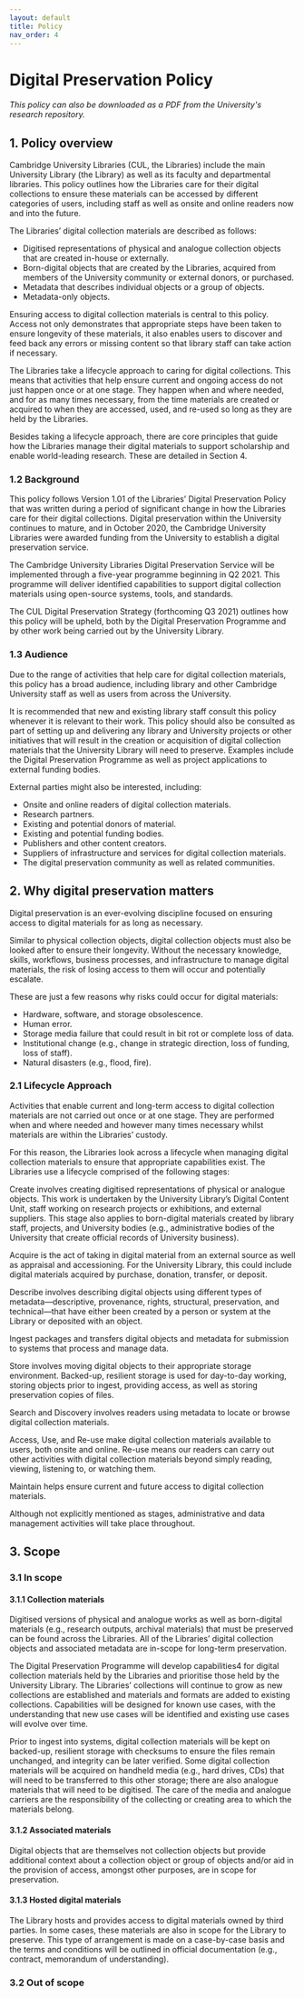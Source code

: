 ```yaml
---
layout: default
title: Policy
nav_order: 4
---
```

# Digital Preservation Policy
*This policy can also be downloaded as a PDF from the University's research repository.* 

## 1. Policy overview
Cambridge University Libraries (CUL, the Libraries) include the main University Library (the Library) as well as its faculty and departmental libraries. This policy outlines how the Libraries care for their digital collections to ensure these materials can be accessed by different categories of users, including staff as well as onsite and online readers now and into the future.

The Libraries’ digital collection materials are described as follows:
* Digitised representations of physical and analogue collection objects that are created in-house or externally.
* Born-digital objects that are created by the Libraries, acquired from members of the University community or external donors, or purchased.
* Metadata that describes individual objects or a group of objects.
* Metadata-only objects.

Ensuring access to digital collection materials is central to this policy. Access not only demonstrates that appropriate steps have been taken to ensure longevity of these materials, it also enables users to discover and feed back any errors or missing content so that library staff can take action if necessary.

The Libraries take a lifecycle approach to caring for digital collections. This means that activities that help ensure current and ongoing access do not just happen once or at one stage. They happen when and where needed, and for as many times necessary, from the time materials are created or acquired to when they are accessed, used, and re-used so long as they are held by the Libraries.

Besides taking a lifecycle approach, there are core principles that guide how the Libraries manage their digital materials to support scholarship and enable world-leading research. These are detailed in Section 4.

### 1.2 Background 

This policy follows Version 1.01 of the Libraries’ Digital Preservation Policy that was written
during a period of significant change in how the Libraries care for their digital collections.
Digital preservation within the University continues to mature, and in October 2020, the
Cambridge University Libraries were awarded funding from the University to establish a
digital preservation service.

The Cambridge University Libraries Digital Preservation Service will be implemented through a five-year programme beginning in Q2 2021. This programme will deliver identified capabilities to support digital collection materials using open-source systems, tools, and standards.

The CUL Digital Preservation Strategy (forthcoming Q3 2021) outlines how this policy will be upheld, both by the Digital Preservation Programme and by other work being carried out by the University Library.

### 1.3 Audience

Due to the range of activities that help care for digital collection materials, this policy has a
broad audience, including library and other Cambridge University staff as well as users from across the University.

It is recommended that new and existing library staff consult this policy whenever it is relevant to their work. This policy should also be consulted as part of setting up and delivering any library and University projects or other initiatives that will result in the creation or acquisition of digital collection materials that the University Library will need to preserve. Examples include the Digital Preservation Programme as well as project applications to external funding bodies.

External parties might also be interested, including:
* Onsite and online readers of digital collection materials.
* Research partners.
* Existing and potential donors of material.
* Existing and potential funding bodies.
* Publishers and other content creators.
* Suppliers of infrastructure and services for digital collection materials.
* The digital preservation community as well as related communities.

## 2. Why digital preservation matters

Digital preservation is an ever-evolving discipline focused on ensuring access to digital materials for as long as necessary.

Similar to physical collection objects, digital collection objects must also be looked after to ensure their longevity. Without the necessary knowledge, skills, workflows, business processes, and infrastructure to manage digital materials, the risk of losing access to them will occur and potentially escalate.

These are just a few reasons why risks could occur for digital materials:
* Hardware, software, and storage obsolescence.
* Human error.
* Storage media failure that could result in bit rot or complete loss of data.
* Institutional change (e.g., change in strategic direction, loss of funding, loss of staff).
* Natural disasters (e.g., flood, fire).

### 2.1 Lifecycle Approach

Activities that enable current and long-term access to digital collection materials are not carried out once or at one stage. They are performed when and where needed and however many times necessary whilst materials are within the Libraries’ custody.

For this reason, the Libraries look across a lifecycle when managing digital collection materials to ensure that appropriate capabilities exist. The Libraries use a lifecycle comprised of the following stages:

Create involves creating digitised representations of physical or analogue objects. This work is undertaken by the University Library’s Digital Content Unit, staff working on research projects or exhibitions, and external suppliers. This stage also applies to born-digital materials created by library staff, projects, and University bodies (e.g., administrative bodies of the University that create official records of University business).

Acquire is the act of taking in digital material from an external source as well as appraisal and accessioning. For the University Library, this could include digital materials acquired by purchase, donation, transfer, or deposit.

Describe involves describing digital objects using different types of metadata—descriptive, provenance, rights, structural, preservation, and technical—that have either been created by a person or system at the Library or deposited with an object.

Ingest packages and transfers digital objects and metadata for submission to systems that process and manage data.

Store involves moving digital objects to their appropriate storage environment. Backed-up, resilient storage is used for day-to-day working, storing objects prior to ingest, providing access, as well as storing preservation copies of files.

Search and Discovery involves readers using metadata to locate or browse digital collection materials.

Access, Use, and Re-use make digital collection materials available to users, both onsite and online. Re-use means our readers can carry out other activities with digital collection materials beyond simply reading, viewing, listening to, or watching them.

Maintain helps ensure current and future access to digital collection materials.

Although not explicitly mentioned as stages, administrative and data management activities will take place throughout.

## 3. Scope 
### 3.1 In scope
#### 3.1.1 Collection materials 
Digitised versions of physical and analogue works as well as born-digital materials (e.g., research outputs, archival materials) that must be preserved can be found across the Libraries. All of the Libraries’ digital collection objects and associated metadata are in-scope for long-term preservation.

The Digital Preservation Programme will develop capabilities4 for digital collection materials held by the Libraries and prioritise those held by the University Library. The Libraries’ collections will continue to grow as new collections are established and materials and formats are added to existing collections. Capabilities will be designed for known use cases, with the understanding that new use cases will be identified and existing use cases will evolve over time.

Prior to ingest into systems, digital collection materials will be kept on backed-up, resilient storage with checksums to ensure the files remain unchanged, and integrity can be later verified. Some digital collection materials will be acquired on handheld media (e.g., hard drives, CDs) that will need to be transferred to this other storage; there are also analogue materials that will need to be digitised. The care of the media and analogue carriers are the responsibility of the collecting or creating area to which the materials belong.

#### 3.1.2 Associated materials 

Digital objects that are themselves not collection objects but provide additional context about a collection object or group of objects and/or aid in the provision of access, amongst other purposes, are in scope for preservation.

#### 3.1.3 Hosted digital materials

The Library hosts and provides access to digital materials owned by third parties. In some cases, these materials are also in scope for the Library to preserve. This type of arrangement is made on a case-by-case basis and the terms and conditions will be outlined in official documentation (e.g., contract, memorandum of understanding).

### 3.2 Out of scope


